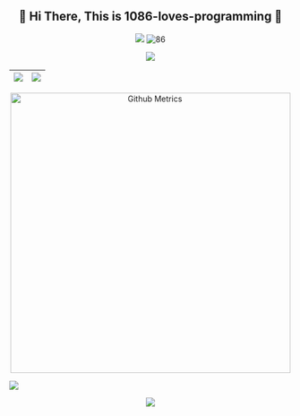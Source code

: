 <h2 align="center">👋 Hi There, This is 1086-loves-programming 👋</h2>
<p align="center">
  <p align="center">
    <a href="https://github.com/1086-loves-programming"><img src=https://img.shields.io/badge/dynamic/json?color=272626&label=Github&query=%24.data.totalSubs&suffix=%20followers&url=https%3A%2F%2Fapi.spencerwoo.com%2Fsubstats%2F%3Fsource%3Dgithub%26queryKey%3D1086-loves-programming /></a>
    <img src="https://komarev.com/ghpvc/?username=1086-loves-programming" alt="86"/>
  </p>
  <p align="center">
    <a target="_blank" href="https://shequ.codemao.cn/user/13869990"><img src=https://img.shields.io/badge/Codemao-编程猫-red /></a>
  </p>
  
|![](https://github-readme-stats.vercel.app/api?username=1086-loves-programming&hide_border=true)|![](https://github-readme-stats.vercel.app/api/top-langs/?username=1086-loves-programming&langs_count=10&hide_border=true)|
|-|-|
  
  <p align="center">
    <img width="500" src="https://metrics.lecoq.io/1086-loves-programming" alt="Github Metrics"><br>
  </p>
  
![](https://activity-graph.herokuapp.com/graph?username=1086-loves-programming&theme=redical)
</p>

 <div align="center">
    <img  src="https://github-readme-streak-stats.herokuapp.com/?user=1086-loves-programming" />
</div>

